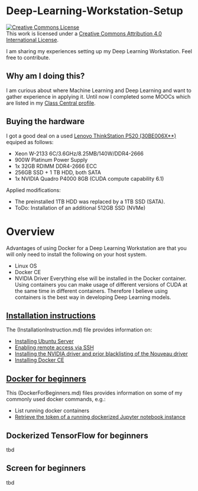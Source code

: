 # Deep-Learning-Workstation-Setup
<a rel="license" href="http://creativecommons.org/licenses/by/4.0/"><img alt="Creative Commons License" style="border-width:0" src="https://i.creativecommons.org/l/by/4.0/80x15.png" /></a><br />This work is licensed under a <a rel="license" href="http://creativecommons.org/licenses/by/4.0/">Creative Commons Attribution 4.0 International License</a>.

I am sharing my experiences setting up my Deep Learning Workstation. Feel free to contribute.

## Why am I doing this?
I am curious about where Machine Learning and Deep Learning and want to gather experience in applying it. Until now I completed some MOOCs which are listed in my [Class Central profile](https://www.classcentral.com/u/1246063).

## Buying the hardware
I got a good deal on a used [Lenovo ThinkStation P520 (30BE006X**)](https://psref.lenovo.com/Detail/ThinkStation/ThinkStation_P520?M=30BE006XGE) equiped as follows:
  * Xeon W-2133 6C/3.6GHz/8.25MB/140W/DDR4-2666
  * 900W Platinum Power Supply
  * 1x 32GB RDIMM DDR4-2666 ECC
  * 256GB SSD + 1 TB HDD, both SATA
  * 1x NVIDIA Quadro P4000 8GB (CUDA compute capability 6.1)

Applied modifications:
* The preinstalled 1TB HDD was replaced by a 1TB SSD (SATA).
* ToDo: Installation of an additional 512GB SSD (NVMe)

# Overview
Advantages of using Docker for a Deep Learning Workstation are that you will only need to install the following on your host system. 
* Linux OS
* Docker CE
* NVIDIA Driver
Everything else will be installed in the Docker container. Using containers you can make usage of different versions of CUDA at the same time in different containers. Therefore I believe using containers is the best way in developing Deep Learning models.

## [Installation instructions](./InstallationInstructions.md)
The (InstallationInstruction.md) file provides information on:
* [Installing Ubuntu Server](./Deep-Learning-Workstation-Setup.md#Installing-Ubuntu-Server-1804-LTS)
* [Enabling remote access via SSH](./InstallationInstructions.md#remote-access-from-windows-laptop)
* [Installing the NVIDIA driver and prior blacklisting of the Nouveau driver](./InstallationInstructions.md#installation-of-the-nvidia-gpu-driver)
* [Installing Docker CE](InstallationInstructions.md#installing-docker-ce)

## [Docker for beginners](./DockerForBeginners.md)
This (DockerForBeginners.md) files provides information on some of my commonly used docker commands, e.g.:
* List running docker containers
* [Retrieve the token of a running dockerized Jupyter notebook instance](./DockerForBeginners.md#retrieving-the-token-of-a-running-dockerized-jupyter-notebook-instance)

## Dockerized TensorFlow for beginners
tbd

## Screen for beginners
tbd

